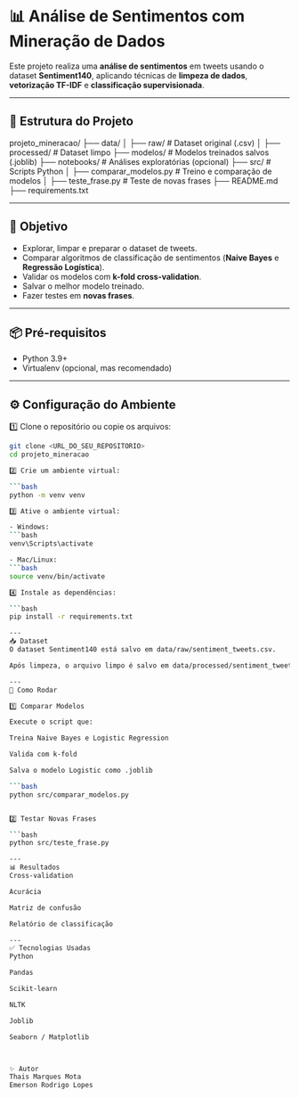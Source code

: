 # 📊 Análise de Sentimentos com Mineração de Dados

Este projeto realiza uma **análise de sentimentos** em tweets usando o dataset **Sentiment140**, aplicando técnicas de **limpeza de dados**, **vetorização TF-IDF** e **classificação supervisionada**.

---

## 📁 Estrutura do Projeto

projeto_mineracao/
├── data/
│ ├── raw/ # Dataset original (.csv)
│ ├── processed/ # Dataset limpo
├── modelos/ # Modelos treinados salvos (.joblib)
├── notebooks/ # Análises exploratórias (opcional)
├── src/ # Scripts Python
│ ├── comparar_modelos.py # Treino e comparação de modelos
│ ├── teste_frase.py # Teste de novas frases
├── README.md
├── requirements.txt


---

## 📌 Objetivo

- Explorar, limpar e preparar o dataset de tweets.
- Comparar algoritmos de classificação de sentimentos (**Naive Bayes** e **Regressão Logística**).
- Validar os modelos com **k-fold cross-validation**.
- Salvar o melhor modelo treinado.
- Fazer testes em **novas frases**.

---

## 📦 Pré-requisitos

- Python 3.9+  
- Virtualenv (opcional, mas recomendado)

---

## ⚙️ Configuração do Ambiente

1️⃣ Clone o repositório ou copie os arquivos:

```bash
git clone <URL_DO_SEU_REPOSITORIO>
cd projeto_mineracao

2️⃣ Crie um ambiente virtual:

```bash
python -m venv venv

3️⃣ Ative o ambiente virtual:

- Windows:
```bash
venv\Scripts\activate

- Mac/Linux:
```bash
source venv/bin/activate

4️⃣ Instale as dependências:

```bash
pip install -r requirements.txt

---
📥 Dataset
O dataset Sentiment140 está salvo em data/raw/sentiment_tweets.csv.

Após limpeza, o arquivo limpo é salvo em data/processed/sentiment_tweets_clean.csv.

---
🚀 Como Rodar

1️⃣ Comparar Modelos

Execute o script que:

Treina Naive Bayes e Logistic Regression

Valida com k-fold

Salva o modelo Logistic como .joblib

```bash
python src/comparar_modelos.py


2️⃣ Testar Novas Frases

```bash
python src/teste_frase.py

---
📊 Resultados
Cross-validation

Acurácia

Matriz de confusão

Relatório de classificação

---
✅ Tecnologias Usadas
Python

Pandas

Scikit-learn

NLTK

Joblib

Seaborn / Matplotlib



✨ Autor
Thais Marques Mota
Emerson Rodrigo Lopes

